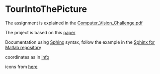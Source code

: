 # TourIntoThePicture

The assignment is explained in the [Computer_Vision_Challenge.pdf](./info/Computer_Vision_Challenge_2022.pdf)

The project is based on this [paper](https://dl.acm.org/doi/pdf/10.1145/258734.258854)

Documentation using [Sphinx](https://www.sphinx-doc.org/en/master/) syntax, follow the example in the [Sphinx for Matlab repository](https://github.com/sphinx-contrib/matlabdomain)

coordinates as in [info](./info/coordinates.png)

icons from [here](https://www.flaticon.com/uicons)